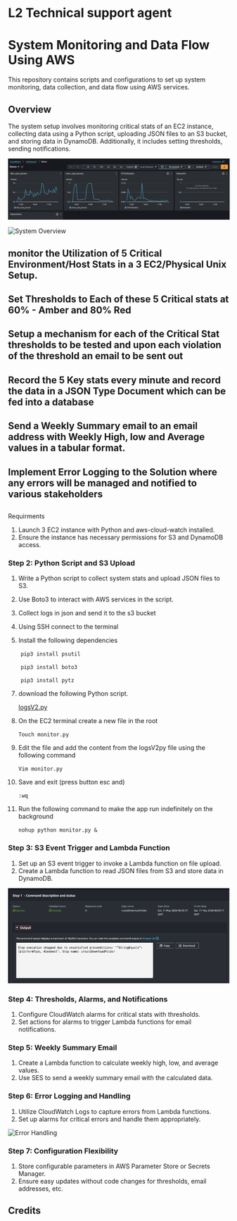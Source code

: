 # L2 Technical support agent

# System Monitoring and Data Flow Using AWS

This repository contains scripts and configurations to set up system monitoring, data collection, and data flow using AWS services.

## Overview

The system setup involves monitoring critical stats of an EC2 instance, collecting data using a Python script, uploading JSON files to an S3 bucket, and storing data in DynamoDB. Additionally, it includes setting thresholds, sending notifications.

![Data Flow](images/Stats.png)

![System Overview](images/system_overview.png)


## monitor the Utilization of 5 Critical Environment/Host Stats in a 3 EC2/Physical Unix Setup.
## Set Thresholds to Each of these 5 Critical stats at 60% - Amber and 80% Red
## Setup a mechanism for each of the Critical Stat thresholds to be tested and upon each violation of the threshold an email to be sent out
## Record the 5 Key stats every minute and record the data in a JSON Type Document which can be fed into a database
## Send a Weekly Summary email to an email address with Weekly High, low and Average values in a tabular format.
## Implement Error Logging to the Solution where any errors will be managed and notified to various stakeholders
##
##

Requirments
1. Launch 3 EC2 instance with Python and aws-cloud-watch installed.
2. Ensure the instance has necessary permissions for S3 and DynamoDB access.



### Step 2: Python Script and S3 Upload
1. Write a Python script to collect system stats and upload JSON files to S3.
2. Use Boto3 to interact with AWS services in the script.
3. Collect logs in json and send it to the s3 bucket

4. Using SSH connect to the terminal 
5. Install the following dependencies
```
    pip3 install psutil
```
```
    pip3 install boto3
```
```
    pip3 install pytz
```

7. download the following Python script.
   
   <a href="/Python Scripts/Logs V2.py"> logsV2.py <a>
   

9. On the EC2 terminal create a new file in the root
    ```
    Touch monitor.py
    ```
    
11. Edit the file and add the content from the logsV2py file using the following command 
    ```
    Vim monitor.py
    ```
    
12. Save and exit (press button esc and)
    ```
    :wq
    ```
    

14. Run the following command to make the app run indefinitely on the background
    ```
    nohup python monitor.py &
    ```

### Step 3: S3 Event Trigger and Lambda Function
1. Set up an S3 event trigger to invoke a Lambda function on file upload.
2. Create a Lambda function to read JSON files from S3 and store data in DynamoDB.

![Data Flow](images/image.png)

### Step 4: Thresholds, Alarms, and Notifications
1. Configure CloudWatch alarms for critical stats with thresholds.
2. Set actions for alarms to trigger Lambda functions for email notifications.

### Step 5: Weekly Summary Email
1. Create a Lambda function to calculate weekly high, low, and average values.
2. Use SES to send a weekly summary email with the calculated data.

### Step 6: Error Logging and Handling
1. Utilize CloudWatch Logs to capture errors from Lambda functions.
2. Set up alarms for critical errors and handle them appropriately.

![Error Handling](images/error_handling.png)

### Step 7: Configuration Flexibility
1. Store configurable parameters in AWS Parameter Store or Secrets Manager.
2. Ensure easy updates without code changes for thresholds, email addresses, etc.



## Credits
